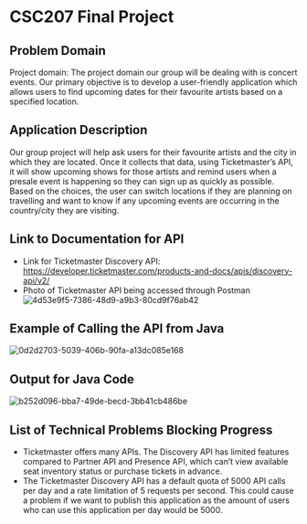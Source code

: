 # CSC207 Final Project

## Problem Domain
Project domain: The project domain our group will be dealing with is concert events. Our primary objective is to develop a user-friendly application which allows users to find upcoming dates for their favourite artists based on a specified location.

## Application Description
Our group project will help ask users for their favourite artists and the city in which they are located. Once it collects that data, using Ticketmaster’s API, it will show upcoming shows for those artists and remind users when a presale event is happening so they can sign up as quickly as possible. Based on the choices, the user can switch locations if they are planning on travelling and want to know if any upcoming events are occurring in the country/city they are visiting.

## Link to Documentation for API
* Link for Ticketmaster Discovery API: https://developer.ticketmaster.com/products-and-docs/apis/discovery-api/v2/
* Photo of Ticketmaster API being accessed through Postman
![4d53e9f5-7386-48d9-a9b3-80cd9f76ab42](https://github.com/beaacastro/week3project/assets/127895849/75823229-861d-4c21-8ddb-f4213fd06b70)


## Example of Calling the API from Java
![0d2d2703-5039-406b-90fa-a13dc085e168](https://github.com/beaacastro/week3project/assets/127895849/c383e7d4-1ed8-443e-bbf1-c622989735a5)


## Output for Java Code
![b252d096-bba7-49de-becd-3bb41cb486be](https://github.com/beaacastro/week3project/assets/127895849/123429f4-b4ed-4842-a320-ff970bba9a35)


## List of Technical Problems Blocking Progress
* Ticketmaster offers many APIs. The Discovery API has limited features compared to Partner API and Presence API, which can’t view available seat inventory status or purchase tickets in advance.
* The Ticketmaster Discovery API has a default quota of 5000 API calls per day and a rate limitation of 5 requests per second. This could cause a problem if we want to publish this application as the amount of users who can use this application per day would be 5000.




